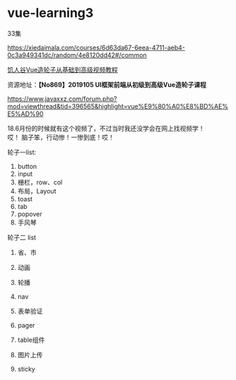 # vue-learning3

33集

https://xiedaimala.com/courses/6d63da67-6eea-4711-aeb4-0c3a949341dc/random/4e8120dd42#/common

[饥人谷Vue造轮子从基础到高级视频教程 ](http://vlambda.com/wz_wRNSkG6EFN.html)

资源地址：**【No869】2019105 UI框架前端从初级到高级Vue造轮子课程**

https://www.javaxxz.com/forum.php?mod=viewthread&tid=396565&highlight=vue%E9%80%A0%E8%BD%AE%E5%AD%90

18.6月份的时候就有这个视频了，不过当时我还没学会在网上找视频学！	
哎！	脑子笨，行动惨！一惨到底！哎！	



轮子一list:

1. button
2. input
3. 栅栏，row、col
4. 布局，Layout
5. toast
6. tab
7. popover
8. 手风琴



轮子二 list

1. 省、市

2. 动画

3. 轮播

4. nav

5. 表单验证

6. pager

7. table组件

8. 图片上传

9. sticky

   